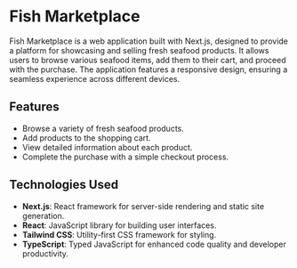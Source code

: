 # Fish Marketplace

Fish Marketplace is a web application built with Next.js, designed to provide a platform for showcasing and selling fresh seafood products. It allows users to browse various seafood items, add them to their cart, and proceed with the purchase. The application features a responsive design, ensuring a seamless experience across different devices.

## Features

- Browse a variety of fresh seafood products.
- Add products to the shopping cart.
- View detailed information about each product.
- Complete the purchase with a simple checkout process.

## Technologies Used

- **Next.js**: React framework for server-side rendering and static site generation.
- **React**: JavaScript library for building user interfaces.
- **Tailwind CSS**: Utility-first CSS framework for styling.
- **TypeScript**: Typed JavaScript for enhanced code quality and developer productivity.


